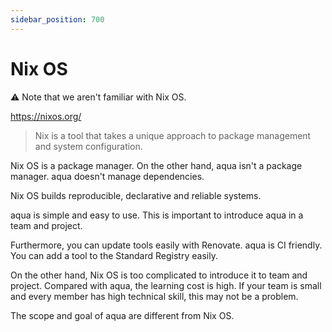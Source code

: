 ```yaml
---
sidebar_position: 700
---
```


# Nix OS

:warning: Note that we aren't familiar with Nix OS.

https://nixos.org/

> Nix is a tool that takes a unique approach to package management and system configuration.

Nix OS is a package manager. On the other hand, aqua isn't a package manager.
aqua doesn't manage dependencies.

Nix OS builds reproducible, declarative and reliable systems.

aqua is simple and easy to use.
This is important to introduce aqua in a team and project.

Furthermore, you can update tools easily with Renovate. aqua is CI friendly. You can add a tool to the Standard Registry easily.

On the other hand, Nix OS is too complicated to introduce it to team and project.
Compared with aqua, the learning cost is high.
If your team is small and every member has high technical skill, this may not be a problem.

The scope and goal of aqua are different from Nix OS.
